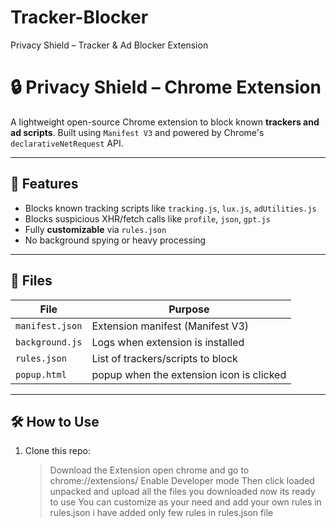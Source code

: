 # Tracker-Blocker
Privacy Shield – Tracker &amp; Ad Blocker Extension

# 🔒 Privacy Shield – Chrome Extension

A lightweight open-source Chrome extension to block known **trackers and ad scripts**. Built using `Manifest V3` and powered by Chrome's `declarativeNetRequest` API.

---

## 🚀 Features

- Blocks known tracking scripts like `tracking.js`, `lux.js`, `adUtilities.js`
- Blocks suspicious XHR/fetch calls like `profile`, `json`, `gpt.js`
- Fully **customizable** via `rules.json`
- No background spying or heavy processing

---

## 📁 Files

| File | Purpose |
|------|---------|
| `manifest.json` | Extension manifest (Manifest V3) |
| `background.js` | Logs when extension is installed |
| `rules.json` | List of trackers/scripts to block |
| `popup.html` | popup when the extension icon is clicked

---

## 🛠 How to Use

1. Clone this repo:
   > Download the Extension
   > open chrome and go to chrome://extensions/
   > Enable Developer mode
   > Then click loaded unpacked and upload all the files you downloaded
   > now its ready to use
   > You can customize as your need and add your own rules in rules.json
   > i have added only few rules in rules.json file
